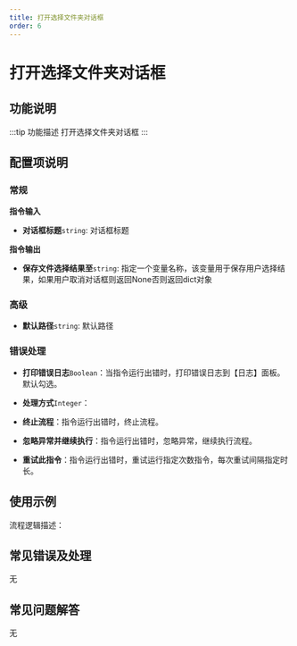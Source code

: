 ```yaml
---
title: 打开选择文件夹对话框
order: 6
---
```


# 打开选择文件夹对话框

## 功能说明

:::tip 功能描述
打开选择文件夹对话框
:::

## 配置项说明

### 常规

**指令输入**

- **对话框标题**`string`: 对话框标题


**指令输出**

- **保存文件选择结果至**`string`: 指定一个变量名称，该变量用于保存用户选择结果，如果用户取消对话框则返回None否则返回dict对象

### 高级

- **默认路径**`string`: 默认路径

### 错误处理

- **打印错误日志**`Boolean`：当指令运行出错时，打印错误日志到【日志】面板。默认勾选。

- **处理方式**`Integer`：

 - **终止流程**：指令运行出错时，终止流程。

 - **忽略异常并继续执行**：指令运行出错时，忽略异常，继续执行流程。

 - **重试此指令**：指令运行出错时，重试运行指定次数指令，每次重试间隔指定时长。

## 使用示例

流程逻辑描述：

## 常见错误及处理

无

## 常见问题解答

无

